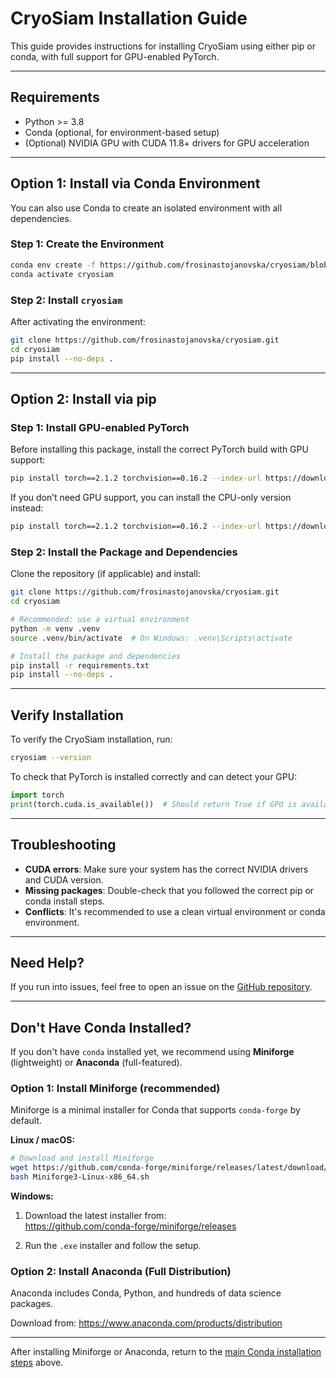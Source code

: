 # CryoSiam Installation Guide

This guide provides instructions for installing CryoSiam using either pip or conda, with full support for GPU-enabled PyTorch.

---

## Requirements

- Python >= 3.8
- Conda (optional, for environment-based setup)
- (Optional) NVIDIA GPU with CUDA 11.8+ drivers for GPU acceleration

---

## Option 1: Install via Conda Environment

You can also use Conda to create an isolated environment with all dependencies.

### Step 1: Create the Environment

```bash
conda env create -f https://github.com/frosinastojanovska/cryosiam/blob/main/environment.yml
conda activate cryosiam
```

### Step 2: Install `cryosiam`

After activating the environment:

```bash
git clone https://github.com/frosinastojanovska/cryosiam.git
cd cryosiam
pip install --no-deps .
```

---

## Option 2: Install via pip

### Step 1: Install GPU-enabled PyTorch

Before installing this package, install the correct PyTorch build with GPU support:

```bash
pip install torch==2.1.2 torchvision==0.16.2 --index-url https://download.pytorch.org/whl/cu118
```

If you don’t need GPU support, you can install the CPU-only version instead:

```bash
pip install torch==2.1.2 torchvision==0.16.2 --index-url https://download.pytorch.org/whl/cpu
```

### Step 2: Install the Package and Dependencies

Clone the repository (if applicable) and install:

```bash
git clone https://github.com/frosinastojanovska/cryosiam.git
cd cryosiam

# Recommended: use a virtual environment
python -m venv .venv
source .venv/bin/activate  # On Windows: .venv\Scripts\activate

# Install the package and dependencies
pip install -r requirements.txt
pip install --no-deps .
```

---


## Verify Installation

To verify the CryoSiam installation, run:

```bash
cryosiam --version
```

To check that PyTorch is installed correctly and can detect your GPU:

```python
import torch
print(torch.cuda.is_available())  # Should return True if GPU is available
```

---

## Troubleshooting

- **CUDA errors**: Make sure your system has the correct NVIDIA drivers and CUDA version.
- **Missing packages**: Double-check that you followed the correct pip or conda install steps.
- **Conflicts**: It's recommended to use a clean virtual environment or conda environment.

---

## Need Help?

If you run into issues, feel free to open an issue on the [GitHub repository](https://github.com/frosinastojanovska/cryosiam/issues).

---


##  Don't Have Conda Installed?

If you don't have `conda` installed yet, we recommend using **Miniforge** (lightweight) or **Anaconda** (full-featured).

### Option 1: Install Miniforge (recommended)

Miniforge is a minimal installer for Conda that supports `conda-forge` by default.

**Linux / macOS:**

```bash
# Download and install Miniforge
wget https://github.com/conda-forge/miniforge/releases/latest/download/Miniforge3-Linux-x86_64.sh
bash Miniforge3-Linux-x86_64.sh
```

**Windows:**

1. Download the latest installer from:  
   https://github.com/conda-forge/miniforge/releases

2. Run the `.exe` installer and follow the setup.

### Option 2: Install Anaconda (Full Distribution)

Anaconda includes Conda, Python, and hundreds of data science packages.

Download from: https://www.anaconda.com/products/distribution

---

After installing Miniforge or Anaconda, return to the [main Conda installation steps](#option-1-install-via-conda-environment) above.
